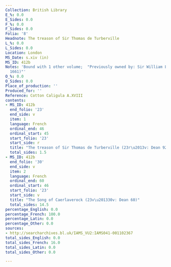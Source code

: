 ```yaml
---
Collection: British Library
E_%: 0.0
E_Sides: 0.0
F_%: 0.0
F_Sides: 0.0
Folia: '8'
Headnote: The treason of Sir Thomas de Turberville
L_%: 0.0
L_Sides: 0.0
Location: London
MS_Date: s.xiv (in)
MS_ID: 412b
Notes: 'Bound with 1 other volume;  "Previously owned by: Sir William Le Neve (d.
  1661)"'
O_%: 0.0
O_Sides: 0.0
Place_of_production: ''
Produced_for: ''
Reference: Cotton Caligula A.XVIII
contents:
- MS_ID: 412b
  end_folio: '23'
  end_side: v
  item: 1
  language: French
  ordinal_end: 46
  ordinal_start: 45
  start_folio: '23'
  start_side: r
  title: "The treason of Sir Thomas de Turberville (23r\u2013v: Dean 92)"
  total_sides: 1.5
- MS_ID: 412b
  end_folio: '30'
  end_side: v
  item: 2
  language: French
  ordinal_end: 60
  ordinal_start: 46
  start_folio: '23'
  start_side: v
  title: "The Song of Caerlaverock (23v\u201330v: Dean 60)"
  total_sides: 14.5
percentage_English: 0.0
percentage_French: 100.0
percentage_Latin: 0.0
percentage_Other: 0.0
sources:
- http://searcharchives.bl.uk/IAMS_VU2:IAMS041-001102367
total_sides_English: 0.0
total_sides_French: 16.0
total_sides_Latin: 0.0
total_sides_Other: 0.0

---
```

